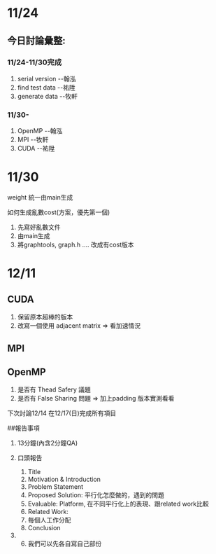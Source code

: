 #    11/24
##    今日討論彙整:
###    11/24-11/30完成
1. serial version --翰泓 
2. find test data --祐陞
3. generate data --牧軒

###    11/30-
1. OpenMP --翰泓
2. MPI --牧軒
3. CUDA --祐陞

#    11/30
weight 統一由main生成

如何生成亂數cost(方案，優先第一個)
1. 先寫好亂數文件
2. 由main生成
3. 將graphtools, graph.h .... 改成有cost版本

#   12/11

## CUDA
1. 保留原本超棒的版本
2. 改寫一個使用 adjacent matrix => 看加速情況

## MPI

## OpenMP
1. 是否有 Thead Safery 議題
2. 是否有 False Sharing 問題 => 加上padding 版本實測看看

下次討論12/14
在12/17(日)完成所有項目

##報告事項
1. 13分鐘(內含2分鐘QA)
2. 口頭報告
    1. Title
    2. Motivation & Introduction
    3. Problem Statement
    4. Proposed Solution: 平行化怎麼做的，遇到的問題
    5. Evaluable: Platform, 在不同平行化上的表現、跟related work比較
    6. Related Work: 
    7. 每個人工作分配
    8. Conclusion

4. 6. 我們可以先各自寫自己部份 
